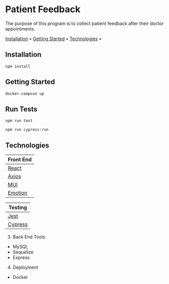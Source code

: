 # Patient Feedback

The purpose of this program is to collect patient feedback after their doctor appointments.

[Installation](#installation) •
[Getting Started](#getting-started) •
[Technologies](#technologies) •

## Installation

```
npm install
```

## Getting Started

```
docker-compose up
```

## Run Tests

```
npm run test
```

```
npm run cypress:run
```

## Technologies

| Front End                        |
| -------------------------------- |
| [React](https://reactjs.org/)    |
| [Axios](https://axios-http.com/) |
| [MUI](https://mui.com/)          |
| [Emotion](https://emotion.sh)    |

| Testing                          |
| -------------------------------- |
| [Jest](https://jestjs.io/)       |
| [Cypress](https://go.cypress.io) |

3. Back End Tools

- MySQL
- Sequelize
- Express

4. Deployment

- Docker
